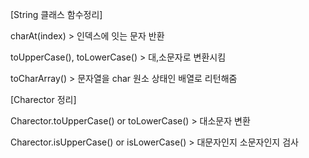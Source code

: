 [String 클래스 함수정리]

charAt(index) > 인덱스에 잇는 문자 반환

toUpperCase(), toLowerCase() > 대,소문자로 변환시킴

toCharArray() > 문자열을 char 원소 상태인 배열로 리턴해줌

[Charector 정리]

Charector.toUpperCase() or toLowerCase() > 대소문자 변환

Charector.isUpperCase() or isLowerCase() > 대문자인지 소문자인지 검사

